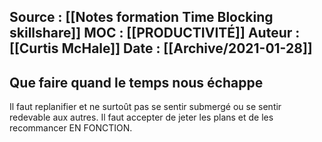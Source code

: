 Source : [[Notes formation Time Blocking skillshare]]
MOC : [[PRODUCTIVITÉ]]
Auteur : [[Curtis McHale]]
Date : [[Archive/2021-01-28]]
---

## Que faire quand le temps nous échappe 
Il faut replanifier et ne surtoût pas se sentir submergé ou se sentir redevable aux autres. 
Il faut accepter de jeter les plans et de les recommancer EN FONCTION.